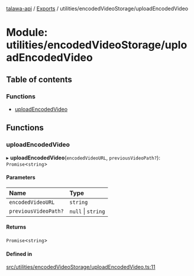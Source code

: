 [talawa-api](../README.md) / [Exports](../modules.md) / utilities/encodedVideoStorage/uploadEncodedVideo

# Module: utilities/encodedVideoStorage/uploadEncodedVideo

## Table of contents

### Functions

- [uploadEncodedVideo](utilities_encodedVideoStorage_uploadEncodedVideo.md#uploadencodedvideo)

## Functions

### uploadEncodedVideo

▸ **uploadEncodedVideo**(`encodedVideoURL`, `previousVideoPath?`): `Promise`\<`string`\>

#### Parameters

| Name | Type |
| :------ | :------ |
| `encodedVideoURL` | `string` |
| `previousVideoPath?` | ``null`` \| `string` |

#### Returns

`Promise`\<`string`\>

#### Defined in

[src/utilities/encodedVideoStorage/uploadEncodedVideo.ts:11](https://github.com/PalisadoesFoundation/talawa-api/blob/e69119f/src/utilities/encodedVideoStorage/uploadEncodedVideo.ts#L11)
